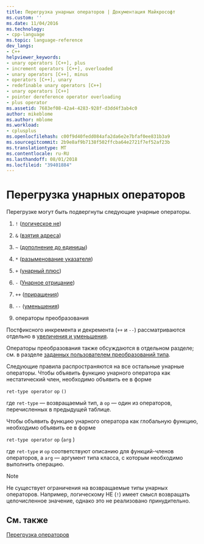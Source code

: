 ```yaml
---
title: Перегрузка унарных операторов | Документация Майкрософт
ms.custom: ''
ms.date: 11/04/2016
ms.technology:
- cpp-language
ms.topic: language-reference
dev_langs:
- C++
helpviewer_keywords:
- unary operators [C++], plus
- increment operators [C++], overloaded
- unary operators [C++], minus
- operators [C++], unary
- redefinable unary operators [C++]
- unary operators [C++]
- pointer dereference operator overloading
- plus operator
ms.assetid: 7683ef08-42a4-4283-928f-d3dd4f3ab4c0
author: mikeblome
ms.author: mblome
ms.workload:
- cplusplus
ms.openlocfilehash: c00f9d40fedd084afa2da6e2e7bfaf0ee831b3a9
ms.sourcegitcommit: 2b9e8af9b7138f502ffcba64e2721f7ef52af23b
ms.translationtype: MT
ms.contentlocale: ru-RU
ms.lasthandoff: 08/01/2018
ms.locfileid: "39401884"
---
```

# <a name="overloading-unary-operators"></a>Перегрузка унарных операторов
Перегрузке могут быть подвергнуты следующие унарные операторы.  
  
1.  `!` ([логическое не](../cpp/logical-negation-operator-exclpt.md))  
  
2.  `&` ([взятия адреса](../cpp/address-of-operator-amp.md))  
  
3.  `~` ([дополнение до единицы](../cpp/one-s-complement-operator-tilde.md))  
  
4.  `*` ([разыменование указателя](../cpp/indirection-operator-star.md))  
  
5.  `+` ([унарный плюс](../cpp/additive-operators-plus-and.md))  
  
6.  `-` ([Унарное отрицание](../cpp/additive-operators-plus-and.md))  
  
7.  `++` ([приращения](../cpp/prefix-increment-and-decrement-operators-increment-and-decrement.md))  
  
8.  `--` ([уменьшения](../cpp/prefix-increment-and-decrement-operators-increment-and-decrement.md))  
  
9. операторы преобразования  
  
 Постфиксного инкремента и декремента (`++` и `--`) рассматриваются отдельно в [увеличения и уменьшения](../cpp/increment-and-decrement-operator-overloading-cpp.md).  
  
 Операторы преобразования также обсуждаются в отдельном разделе; см. в разделе [заданных пользователем преобразований типа](../cpp/user-defined-type-conversions-cpp.md).  
  
 Следующие правила распространяются на все остальные унарные операторы. Чтобы объявить функцию унарного оператора как нестатический член, необходимо объявить ее в форме  
  
 `ret-type operator` `op` `()`  
  
 где `ret-type` — возвращаемый тип, а `op` — один из операторов, перечисленных в предыдущей таблице.  
  
 Чтобы объявить функцию унарного оператора как глобальную функцию, необходимо объявить ее в форме  
  
 `ret-type operator` `op` (`arg` )  
  
 где `ret-type` и `op` соответствуют описанию для функций-членов операторов, а `arg` — аргумент типа класса, с которым необходимо выполнить операцию.  
  
> [!NOTE]
>  Не существует ограничения на возвращаемые типы унарных операторов. Например, логическому НЕ (`!`) имеет смысл возвращать целочисленное значение, однако это не реализовано принудительно.  
  
## <a name="see-also"></a>См. также  
 [Перегрузка операторов](../cpp/operator-overloading.md)